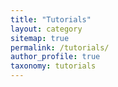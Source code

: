 ```yaml
---
title: "Tutorials"
layout: category
sitemap: true
permalink: /tutorials/
author_profile: true
taxonomy: tutorials
---
```


